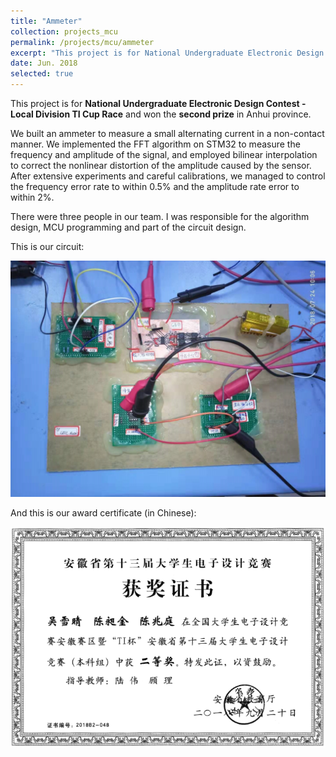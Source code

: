 ```yaml
---
title: "Ammeter"
collection: projects_mcu
permalink: /projects/mcu/ammeter
excerpt: "This project is for National Undergraduate Electronic Design Contest - Local Division TI Cup Race and won the second prize in Anhui province. We built an ammeter to measure a small alternating current in a non-contact manner. We implemented the FFT algorithm on STM32 to measure the frequency and amplitude of the signal, and employed bilinear interpolation to correct the nonlinear distortion of the amplitude caused by the sensor. After extensive experiments and careful calibrations, we managed to control the frequency error rate to within 0.5% and the amplitude rate error to within 2%."
date: Jun. 2018
selected: true
---
```


This project is for **National Undergraduate Electronic Design Contest - Local Division TI Cup Race** and won the **second prize** in Anhui province.

We built an ammeter to measure a small alternating current in a non-contact manner. We implemented the FFT algorithm on STM32 to measure the frequency and amplitude of the signal, and employed bilinear interpolation to correct the nonlinear distortion of the amplitude caused by the sensor. After extensive experiments and careful calibrations, we managed to control the frequency error rate to within 0.5% and the amplitude rate error to within 2%.

There were three people in our team. I was responsible for the algorithm design, MCU programming and part of the circuit design.

This is our circuit:

![](/images/ammeter_circuit.jpg)

And this is our award certificate (in Chinese):

![](/images/ammeter_certi.png)

